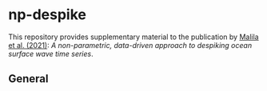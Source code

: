 # np-despike
This repository provides supplementary material to the publication by [Malila et al. (2021)](https://doi.org/10.1175/JTECH-D-21-0067.1): *A non-parametric, data-driven approach to despiking ocean surface wave time series*.

## General
